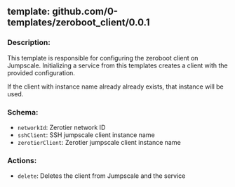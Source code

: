 ## template: github.com/0-templates/zeroboot_client/0.0.1

### Description:

This template is responsible for configuring the zeroboot client on Jumpscale. Initializing a service from this templates creates a client with the provided configuration.

If the client with instance name already already exists, that instance will be used.

### Schema:

- `networkId`: Zerotier network ID
- `sshClient`: SSH jumpscale client instance name
- `zerotierClient`: Zerotier jumpscale client instance name

### Actions:

- `delete`: Deletes the client from Jumpscale and the service
